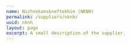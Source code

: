 ```yaml
---
name: Nizhnekamskneftekhim (NKNH)
permalink: /suppliers/nknh/
uuid: nknh
layout: page
excerpt: A small description of the supplier.
---
```


